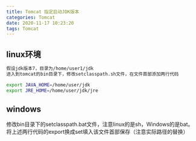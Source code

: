 ```yaml
---
title: Tomcat 指定启动JDK版本
categories: Tomcat
date: 2020-11-17 10:23:20
tags: Tomcat
---
```


## linux环境

```bash
假设jdk版本7，目录为/home/user1/jdk
进入到tomcat的bin目录下，修改setclasspath.sh文件，在文件首部添加两行代码

export JAVA_HOME=/home/user/jdk
export JRE_HOME=/home/user/jdk/jre
```



## windows


修改bin目录下的setclasspath.bat文件，注意linux的是sh，Windows的是bat。将上述两行代码的export换成set填入该文件首部保存（注意实际路径的替换）



